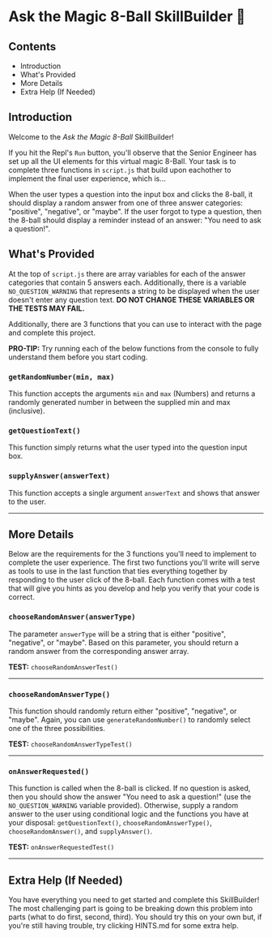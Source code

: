 # Ask the Magic 8-Ball SkillBuilder 🎱

## Contents
- Introduction
- What's Provided
- More Details
- Extra Help (If Needed)

## Introduction
Welcome to the *Ask the Magic 8-Ball* SkillBuilder! 

If you hit the Repl's `Run` button, you'll observe that the Senior Engineer has set up all the UI elements for this virtual magic 8-Ball.  Your task is to complete three functions in `script.js` that build upon eachother to implement the final user experience, which is...

When the user types a question into the input box and clicks the 8-ball, it should display a random answer from one of three answer categories: "positive", "negative", or "maybe". If the user forgot to type a question, then the 8-ball should display a reminder instead of an answer: "You need to ask a question!".

## What's Provided

At the top of `script.js` there are array variables for each of the answer categories that contain 5 answers each.  Additionally, there is a variable `NO_QUESTION_WARNING` that represents a string to be displayed when the user doesn't enter any question text. **DO NOT CHANGE THESE VARIABLES OR THE TESTS MAY FAIL.**

Additionally, there are 3 functions that you can use to interact with the page and complete this project.

**PRO-TIP:** Try running each of the below functions from the console to fully understand them before you start coding.

### `getRandomNumber(min, max)`
This function accepts the arguments `min` and `max` (Numbers) and returns a randomly generated number in between the supplied min and max (inclusive).

### `getQuestionText()` 
This function simply returns what the user typed into the question input box.
    
### `supplyAnswer(answerText)`
This function accepts a single argument `answerText` and shows that answer to the user.

<hr>

## More Details

Below are the requirements for the 3 functions you'll need to implement to complete the user experience. The first two functions you'll write will serve as tools to use in the last function that ties everything together by responding to the user click of the 8-ball. Each function comes with a test that will give you hints as you develop and help you verify that your code is correct.

### `chooseRandomAnswer(answerType)`
The parameter `answerType` will be a string that is either "positive", "negative", or "maybe". Based on this parameter, you should return a random answer from the corresponding answer array.

**TEST:** `chooseRandomAnswerTest()`
<hr>

### `chooseRandomAnswerType()`
This function should randomly return either "positive", "negative", or "maybe".  Again, you can use `generateRandomNumber()` to randomly select one of the three possibilities.

**TEST:** `chooseRandomAnswerTypeTest()`
<hr>

### `onAnswerRequested()`
This function is called when the 8-ball is clicked. If no question is asked, then you should show the answer "You need to ask a question!" (use the `NO_QUESTION_WARNING` variable provided). Otherwise, supply a random answer to the user using conditional logic and the functions you have at your disposal: `getQuestionText()`, `chooseRandomAnswerType()`, `chooseRandomAnswer()`, and `supplyAnswer()`.

**TEST:** `onAnswerRequestedTest()`
<hr>

## Extra Help (If Needed)

You have everything you need to get started and complete this SkillBuilder! The most challenging part is going to be breaking down this problem into parts (what to do first, second, third). You should try this on your own but, if you're still having trouble, try clicking HINTS.md for some extra help.